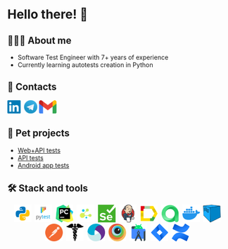 <div align="left">
   <h1>
      Hello there! 👋
   </h1>
</div>


## 👩🏻‍💻 About me
- Software Test Engineer with 7+ years of experience
- Currently learning autotests creation in Python

## 🧭 Contacts
[<img src='images/other/linkedin.png' alt='linkedin' height='30'>](https://www.linkedin.com/in/nsbelova/)
[<img src='images/other/tg.png' alt='telegram' height='30'>](https://t.me/natalya_s_belova)
[<img src='images/other/gmail.png' alt='gmail' height='30'>](mailto:natalya.s.belova@gmail.com) 

## 🐊 Pet projects
- [Web+API tests](https://github.com/natalia-s-belova/book_store_demoqa_web_api_tests)
- [API tests](https://github.com/natalia-s-belova/reqres_api_tests)
- [Android app tests](https://github.com/natalia-s-belova/wikipedia_android_app_tests)

## 🛠️ Stack and tools
<div align="center">
<img src="images/technologies/python.png" title="Python" alt="Python" width="40" height="40"/>&nbsp;
<img src="images/technologies/pytest.png" title="PyTest" alt="Pytest" width="40" height="40"/>&nbsp;
<img src="images/technologies/pycharm.png" title="PyCharm" alt="PyCharm" width="40" height="40"/>&nbsp;
<img src="images/technologies/selene.png" title="Selene" alt="Selene" width="40" height="40"/>&nbsp;
<img src="images/technologies/selenium.png" title="Selenium" alt="Selenium" width="40" height="40"/>&nbsp;
<img src="images/technologies/jenkins.png" title="Jenkins" alt="Jenkins" width="40" height="40"/>&nbsp;
<img src="images/technologies/allure_report.png" title="Allure" alt="Allure" width="40" height="40"/>&nbsp;
<img src="images/technologies/allure_testops.png" title="AllureTestOps" alt="AllureTestOps" width="40" height="40"/>&nbsp;
<img src="images/technologies/docker.png" title="Docker" alt="Docker" width="40" height="40"/>&nbsp;
<img src="images/technologies/selenoid.png" title="Selenoid" alt="Selenoid" width="40" height="40"/>&nbsp;
<img src="images/technologies/postman.png" title="Postman" alt="Postman" width="40" height="40"/>&nbsp;
<img src="images/technologies/requests.png" title="Requests" alt="Requests" width="40" height="40"/>&nbsp;
<img src="images/technologies/appium.png" title="Appium" alt="Appium" width="40" height="40"/>&nbsp;
<img src="images/technologies/browserstack.png" title="Browserstack" alt="Browserstack" width="40" height="40"/>&nbsp;
<img src="images/technologies/android_studio.png" title="Python" alt="Python" width="40" height="40"/>&nbsp;
<img src="images/technologies/jira.png" title="Python" alt="Python" width="40" height="40"/>&nbsp;
<img src="images/technologies/confluence.png" title="Python" alt="Python" width="40" height="40"/>&nbsp;
</div>